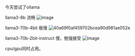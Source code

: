 今天尝试了ollama

llama3-8b  流畅
![image](https://github.com/lessonwill/lessonwill.github.io/assets/132534021/1d611efa-a499-4709-b3be-a9927eeafaf8)

llama3-70b-4bit 极慢
![40a69f0af459702bcea90d981ae052e](https://github.com/lessonwill/lessonwill.github.io/assets/132534021/1218e540-2036-475f-a4b2-8891230ab6f5)

llama3-70b-2bit-instruct 慢，勉强接受
![image](https://github.com/lessonwill/lessonwill.github.io/assets/132534021/09d966d5-92da-49b7-8ddd-6b6c02bbfa29)

cpu/gpu同时占用。
